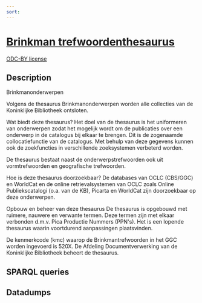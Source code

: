 ```yaml
---
sort: 
---
```



# [Brinkman trefwoordenthesaurus](http://data.bibliotheken.nl/id/dataset/brinkman)
[ODC-BY license](http://opendatacommons.org/licenses/by/1.0/)

## Description
Brinkmanonderwerpen

Volgens de thesaurus Brinkmanonderwerpen worden alle collecties van de Koninklijke Bibliotheek ontsloten.

Wat biedt deze thesaurus? Het doel van de thesaurus is het uniformeren van onderwerpen zodat het mogelijk wordt om de publicaties over een onderwerp in de catalogus bij elkaar te brengen. Dit is de zogenaamde collocatiefunctie van de catalogus. Met behulp van deze gegevens kunnen ook de zoekfuncties in verschillende zoeksystemen verbeterd worden.

De thesaurus bestaat naast de onderwerpstrefwoorden ook uit vormtrefwoorden en geografische trefwoorden.

Hoe is deze thesaurus doorzoekbaar? De databases van OCLC (CBS/GGC) en WorldCat en de online retrievalsystemen van OCLC zoals Online Publiekscatalogi (o.a. van de KB), Picarta en WorldCat zijn doorzoekbaar op deze onderwerpen.

Opbouw en beheer van deze thesaurus De thesaurus is opgebouwd met ruimere, nauwere en verwante termen. Deze termen zijn met elkaar verbonden d.m.v. Pica Productie Nummers (PPN's). Het is een lopende thesaurus waarin voortdurend aanpassingen plaatsvinden.

De kenmerkcode (kmc) waarop de Brinkmantrefwoorden in het GGC worden ingevoerd is 520X. De Afdeling Documentverwerking van de Koninklijke Bibliotheek beheert de thesaurus.
## SPARQL queries

## Datadumps